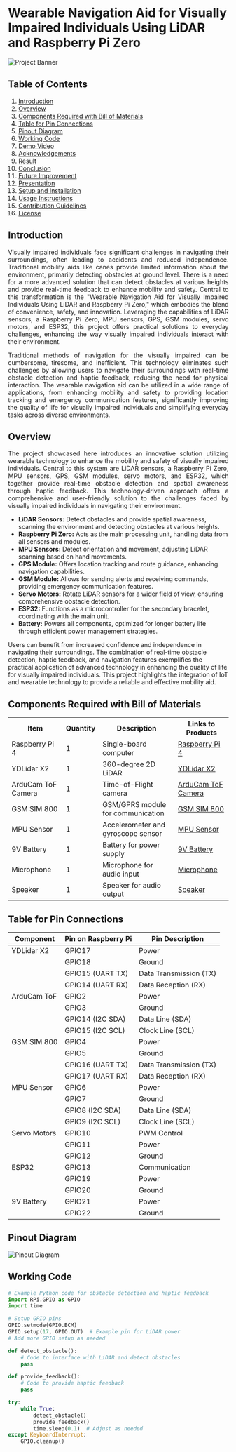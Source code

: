 # Wearable Navigation Aid for Visually Impaired Individuals Using LiDAR and Raspberry Pi Zero

![Project Banner](path/to/banner_image.png)

## Table of Contents
1. [Introduction](#introduction)
2. [Overview](#overview)
3. [Components Required with Bill of Materials](#components-required-with-bill-of-materials)
4. [Table for Pin Connections](#table-for-pin-connections)
5. [Pinout Diagram](#pinout-diagram)
6. [Working Code](#working-code)
7. [Demo Video](#demo-video)
8. [Acknowledgements](#acknowledgements)
9. [Result](#result)
10. [Conclusion](#conclusion)
11. [Future Improvement](#future-improvement)
12. [Presentation](#presentation)
13. [Setup and Installation](#setup-and-installation)
14. [Usage Instructions](#usage-instructions)
15. [Contribution Guidelines](#contribution-guidelines)
16. [License](#license)

## Introduction
<p align="justify">
Visually impaired individuals face significant challenges in navigating their surroundings, often leading to accidents and reduced independence. Traditional mobility aids like canes provide limited information about the environment, primarily detecting obstacles at ground level. There is a need for a more advanced solution that can detect obstacles at various heights and provide real-time feedback to enhance mobility and safety. Central to this transformation is the "Wearable Navigation Aid for Visually Impaired Individuals Using LiDAR and Raspberry Pi Zero," which embodies the blend of convenience, safety, and innovation. Leveraging the capabilities of LiDAR sensors, a Raspberry Pi Zero, MPU sensors, GPS, GSM modules, servo motors, and ESP32, this project offers practical solutions to everyday challenges, enhancing the way visually impaired individuals interact with their environment.
</p>
<p align="justify">
Traditional methods of navigation for the visually impaired can be cumbersome, tiresome, and inefficient. This technology eliminates such challenges by allowing users to navigate their surroundings with real-time obstacle detection and haptic feedback, reducing the need for physical interaction. The wearable navigation aid can be utilized in a wide range of applications, from enhancing mobility and safety to providing location tracking and emergency communication features, significantly improving the quality of life for visually impaired individuals and simplifying everyday tasks across diverse environments.
</p>

## Overview
<p align="justify">
The project showcased here introduces an innovative solution utilizing wearable technology to enhance the mobility and safety of visually impaired individuals. Central to this system are LiDAR sensors, a Raspberry Pi Zero, MPU sensors, GPS, GSM modules, servo motors, and ESP32, which together provide real-time obstacle detection and spatial awareness through haptic feedback. This technology-driven approach offers a comprehensive and user-friendly solution to the challenges faced by visually impaired individuals in navigating their environment.
<ul>
    <li><b>LiDAR Sensors:</b> Detect obstacles and provide spatial awareness, scanning the environment and detecting obstacles at various heights.</li>
    <li><b>Raspberry Pi Zero:</b> Acts as the main processing unit, handling data from all sensors and modules.</li>
    <li><b>MPU Sensors:</b> Detect orientation and movement, adjusting LiDAR scanning based on hand movements.</li>
    <li><b>GPS Module:</b> Offers location tracking and route guidance, enhancing navigation capabilities.</li>
    <li><b>GSM Module:</b> Allows for sending alerts and receiving commands, providing emergency communication features.</li>
    <li><b>Servo Motors:</b> Rotate LiDAR sensors for a wider field of view, ensuring comprehensive obstacle detection.</li>
    <li><b>ESP32:</b> Functions as a microcontroller for the secondary bracelet, coordinating with the main unit.</li>
    <li><b>Battery:</b> Powers all components, optimized for longer battery life through efficient power management strategies.</li>
</ul>
Users can benefit from increased confidence and independence in navigating their surroundings. The combination of real-time obstacle detection, haptic feedback, and navigation features exemplifies the practical application of advanced technology in enhancing the quality of life for visually impaired individuals. This project highlights the integration of IoT and wearable technology to provide a reliable and effective mobility aid.
</p>

## Components Required with Bill of Materials
<table>
  <tr>
    <th>Item</th>
    <th>Quantity</th>
    <th>Description</th>
    <th>Links to Products</th>
  </tr>
  <tr>
    <td>Raspberry Pi 4</td>
    <td>1</td>
    <td>Single-board computer</td>
    <td><a href="https://www.raspberrypi.org/products/raspberry-pi-4-model-b/">Raspberry Pi 4</a></td>
  </tr>
  <tr>
    <td>YDLidar X2</td>
    <td>1</td>
    <td>360-degree 2D LiDAR</td>
    <td><a href="https://www.ydlidar.com/products/view?id=10">YDLidar X2</a></td>
  </tr>
  <tr>
    <td>ArduCam ToF Camera</td>
    <td>1</td>
    <td>Time-of-Flight camera</td>
    <td><a href="https://www.arducam.com/product/arducam-tf-mini-tof-camera/">ArduCam ToF Camera</a></td>
  </tr>
  <tr>
    <td>GSM SIM 800</td>
    <td>1</td>
    <td>GSM/GPRS module for communication</td>
    <td><a href="https://amzn.in/d/6DhYH6h">GSM SIM 800</a></td>
  </tr>
  <tr>
    <td>MPU Sensor</td>
    <td>1</td>
    <td>Accelerometer and gyroscope sensor</td>
    <td><a href="https://amzn.in/d/7DhJG8g">MPU Sensor</a></td>
  </tr>
  <tr>
    <td>9V Battery</td>
    <td>1</td>
    <td>Battery for power supply</td>
    <td><a href="https://amzn.in/d/4DhYH5b">9V Battery</a></td>
  </tr>
  <tr>
    <td>Microphone</td>
    <td>1</td>
    <td>Microphone for audio input</td>
    <td><a href="https://amzn.in/d/5DhYG7c">Microphone</a></td>
  </tr>
  <tr>
    <td>Speaker</td>
    <td>1</td>
    <td>Speaker for audio output</td>
    <td><a href="https://amzn.in/d/3DhXG2d">Speaker</a></td>
  </tr>
</table>

## Table for Pin Connections
| Component       | Pin on Raspberry Pi | Pin Description                  |
|-----------------|---------------------|----------------------------------|
| YDLidar X2      | GPIO17              | Power                            |
|                 | GPIO18              | Ground                           |
|                 | GPIO15 (UART TX)    | Data Transmission (TX)           |
|                 | GPIO14 (UART RX)    | Data Reception (RX)              |
| ArduCam ToF     | GPIO2               | Power                            |
|                 | GPIO3               | Ground                           |
|                 | GPIO14 (I2C SDA)    | Data Line (SDA)                  |
|                 | GPIO15 (I2C SCL)    | Clock Line (SCL)                 |
| GSM SIM 800     | GPIO4               | Power                            |
|                 | GPIO5               | Ground                           |
|                 | GPIO16 (UART TX)    | Data Transmission (TX)           |
|                 | GPIO17 (UART RX)    | Data Reception (RX)              |
| MPU Sensor      | GPIO6               | Power                            |
|                 | GPIO7               | Ground                           |
|                 | GPIO8 (I2C SDA)     | Data Line (SDA)                  |
|                 | GPIO9 (I2C SCL)     | Clock Line (SCL)                 |
| Servo Motors    | GPIO10              | PWM Control                      |
|                 | GPIO11              | Power                            |
|                 | GPIO12              | Ground                           |
| ESP32           | GPIO13              | Communication                    |
|                 | GPIO19              | Power                            |
|                 | GPIO20              | Ground                           |
| 9V Battery      | GPIO21              | Power                            |
|                 | GPIO22              | Ground                           |

## Pinout Diagram
![Pinout Diagram](path/to/pinout_diagram.png)

## Working Code
```python
# Example Python code for obstacle detection and haptic feedback
import RPi.GPIO as GPIO
import time

# Setup GPIO pins
GPIO.setmode(GPIO.BCM)
GPIO.setup(17, GPIO.OUT)  # Example pin for LiDAR power
# Add more GPIO setup as needed

def detect_obstacle():
    # Code to interface with LiDAR and detect obstacles
    pass

def provide_feedback():
    # Code to provide haptic feedback
    pass

try:
    while True:
        detect_obstacle()
        provide_feedback()
        time.sleep(0.1)  # Adjust as needed
except KeyboardInterrupt:
    GPIO.cleanup()
